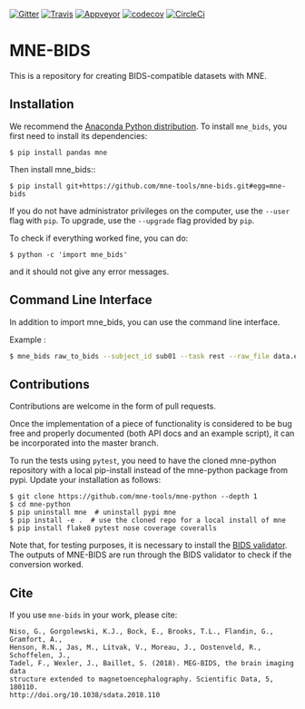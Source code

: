 [![Gitter](https://badges.gitter.im/mne-tools/mne-bids.svg)](https://gitter.im/mne-tools/mne-bids?utm_source=badge&utm_medium=badge&utm_campaign=pr-badge&utm_content=badge)
[![Travis](https://api.travis-ci.org/mne-tools/mne-bids.svg?branch=master "Travis")](https://travis-ci.org/mne-tools/mne-bids)
[![Appveyor](https://ci.appveyor.com/api/projects/status/g6jqpv31sp7q103s/branch/master?svg=true "Appveyor")](https://ci.appveyor.com/project/mne-tools/mne-bids/branch/master)
[![codecov](https://codecov.io/gh/mne-tools/mne-bids/branch/master/graph/badge.svg)](https://codecov.io/gh/mne-tools/mne-bids)
[![CircleCi](https://circleci.com/gh/mne-tools/mne-bids.svg?style=svg)](https://circleci.com/gh/mne-tools/mne-bids)

MNE-BIDS
========

This is a repository for creating BIDS-compatible datasets with MNE.

Installation
------------

We recommend the [Anaconda Python distribution](https://www.continuum.io/downloads).
To install ``mne_bids``, you first need to install its dependencies:

    $ pip install pandas mne

Then install mne_bids::

    $ pip install git+https://github.com/mne-tools/mne-bids.git#egg=mne-bids

If you do not have administrator privileges on the computer, use the ``--user`` flag
with `pip`. To upgrade, use the ``--upgrade`` flag provided by `pip`.

To check if everything worked fine, you can do:

    $ python -c 'import mne_bids'

and it should not give any error messages.

Command Line Interface
----------------------

In addition to import mne_bids, you can use the command line interface.


Example :

```bash
$ mne_bids raw_to_bids --subject_id sub01 --task rest --raw_file data.edf --output_path new_path
```

Contributions
-------------

Contributions are welcome in the form of pull requests.

Once the implementation of a piece of functionality is considered to be bug
free and properly documented (both API docs and an example script),
it can be incorporated into the master branch.

To run the tests using `pytest`, you need to have the cloned mne-python repository
with a local pip-install instead of the mne-python package from pypi. Update your
installation as follows:

    $ git clone https://github.com/mne-tools/mne-python --depth 1
    $ cd mne-python
    $ pip uninstall mne  # uninstall pypi mne
    $ pip install -e .  # use the cloned repo for a local install of mne
    $ pip install flake8 pytest nose coverage coveralls

Note that, for testing purposes, it is necessary to install the
[BIDS validator](https://github.com/bids-standard/bids-validator). The outputs
of MNE-BIDS are run through the BIDS validator to check if the conversion
worked.

Cite
----

If you use `mne-bids` in your work, please cite:

    Niso, G., Gorgolewski, K.J., Bock, E., Brooks, T.L., Flandin, G., Gramfort, A.,
    Henson, R.N., Jas, M., Litvak, V., Moreau, J., Oostenveld, R., Schoffelen, J.,
    Tadel, F., Wexler, J., Baillet, S. (2018). MEG-BIDS, the brain imaging data
    structure extended to magnetoencephalography. Scientific Data, 5, 180110.
    http://doi.org/10.1038/sdata.2018.110

